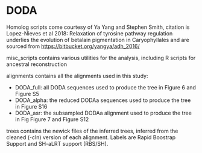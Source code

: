 # DODA

Homolog scripts come courtesy of Ya Yang and Stephen Smith, citation is Lopez-Nieves et al 2018: Relaxation of tyrosine pathway regulation underlies the evolution of betalain pigmentation in Caryophyllales and are sourced from https://bitbucket.org/yangya/adh_2016/

misc_scripts contains various utilities for the analysis, including R scripts for ancestral reconstruction 

alignments contains all the alignments used in this study:
* DODA_full: all DODA sequences used to produce the tree in Figure 6 and Figure S5
* DODA_alpha: the reduced DODAa sequences used to produce the tree in Figure S16
* DODA_asr: the subsampled DODAa alignment used to produce the tree in Fig Figure 7 and Figure S12 

trees contains the newick files of the inferred trees, inferred from the cleaned (-cln) version of each alignment. Labels are Rapid Boostrap Support and SH-aLRT support (RBS/SH).

